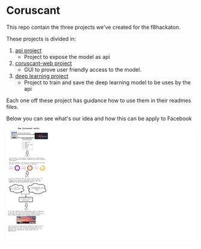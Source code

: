 # Coruscant 

This repo contain the three projects we've created for the f8hackaton.

These projects is divided in:

1. [api project](api)
    - Project to expose the model as api
2. [coruscant-web project](coruscant-web)
    - GUI to prove user friendly access to the model.
3. [deep learning project](deep_learning)
    - Project to train and save the deep learning model to be uses by the api


Each one off these project has guidance how to use them in their readmes files.

Below you can see what's our idea and how this can be apply to Facebook

![alt text](f8hackaton.png)